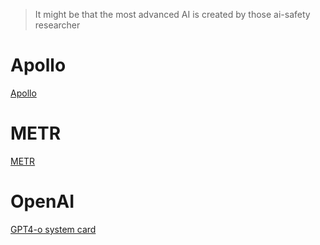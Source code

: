 

>  It might be that the most advanced AI is created by those ai-safety researcher


# Apollo

[Apollo](https://www.apolloresearch.ai/)




# METR



[METR](https://metr.org/)



# OpenAI


[GPT4-o system card](https://openai.com/index/gpt-4o-system-card/#b-sample-tasks-from-metr-evaluations)
